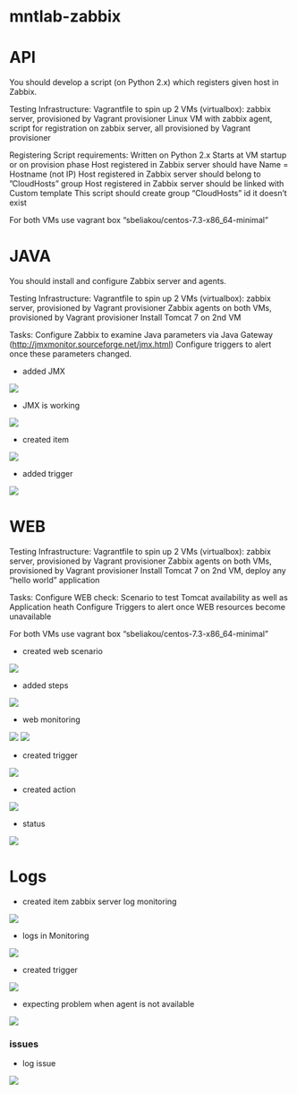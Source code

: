 # mntlab-zabbix

# API
You should develop a script (on Python 2.x) which registers given host in Zabbix.

Testing Infrastructure:
Vagrantfile to spin up 2 VMs (virtualbox):
zabbix server, provisioned by Vagrant provisioner
Linux VM with zabbix agent, script for registration on zabbix server, all provisioned by Vagrant provisioner

Registering Script requirements:
Written on Python 2.x
Starts at VM startup or on provision phase
Host registered in Zabbix server should have Name = Hostname (not IP)
Host registered in Zabbix server should belong to ”CloudHosts” group
Host registered in Zabbix server should be linked with Custom template
This script should create group “CloudHosts” id it doesn’t exist

For both VMs use vagrant box “sbeliakou/centos-7.3-x86_64-minimal”


# JAVA
You should install and configure Zabbix server and agents.

Testing Infrastructure:
Vagrantfile to spin up 2 VMs (virtualbox):
zabbix server, provisioned by Vagrant provisioner
Zabbix agents on both VMs, provisioned by Vagrant provisioner
Install Tomcat 7 on 2nd VM

Tasks:
Configure Zabbix to examine Java parameters via Java Gateway (http://jmxmonitor.sourceforge.net/jmx.html)
Configure triggers to alert once these parameters changed.

- added JMX
<img src="report/jmx1.png">

- JMX is working
<img src="report/jmx2.png">

- created item
<img src="report/jmx3.png">

- added trigger
<img src="report/jmx4.png">


# WEB
Testing Infrastructure:
Vagrantfile to spin up 2 VMs (virtualbox):
zabbix server, provisioned by Vagrant provisioner
Zabbix agents on both VMs, provisioned by Vagrant provisioner
Install Tomcat 7 on 2nd VM, deploy any “hello world” application

Tasks:
Configure WEB check:
Scenario to test Tomcat availability as well as Application heath
Configure Triggers to alert once WEB resources become unavailable

For both VMs use vagrant box “sbeliakou/centos-7.3-x86_64-minimal”

- created web scenario
<img src="report/web1.png">

- added steps
<img src="report/web2.png">

- web monitoring
<img src="report/web3.png">
<img src="report/web4.png">

- created trigger
<img src="report/web5.png">

- created action
<img src="report/web6.png">

- status
<img src="report/web7.png">

# Logs

- created item zabbix server log monitoring
<img src="report/log1.png">

- logs in Monitoring
<img src="report/log2.png">

- created trigger
<img src="report/log3.png">

- expecting problem when agent is not available
<img src="report/log4.png">


### issues
- log issue
<img src="report/issue_log.png">
